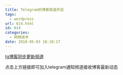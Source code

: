 ```yaml
---
title: Telegram的博客频道开启
tags:
  - wordpress
url: 614.html
id: 614
categories:
  - 网络技术
date: 2018-05-03 18:10:17
---
```


[tg](https://t.me/flyingpipi)[博客同步更新频道](https://t.me/flyingpipi) <!--more-->

点击上方链接即可加入telegram通知频道接收博客最新动态